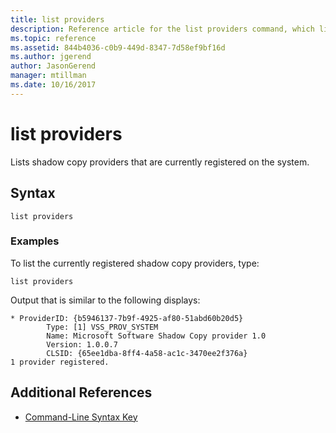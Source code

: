 ```yaml
---
title: list providers
description: Reference article for the list providers command, which lists shadow copy providers that are currently registered on the system.
ms.topic: reference
ms.assetid: 844b4036-c0b9-449d-8347-7d58ef9bf16d
ms.author: jgerend
author: JasonGerend
manager: mtillman
ms.date: 10/16/2017
---
```


# list providers

Lists shadow copy providers that are currently registered on the system.

## Syntax

```
list providers
```

### Examples

To list the currently registered shadow copy providers, type:

```
list providers
```

Output that is similar to the following displays:

```
* ProviderID: {b5946137-7b9f-4925-af80-51abd60b20d5}
        Type: [1] VSS_PROV_SYSTEM
        Name: Microsoft Software Shadow Copy provider 1.0
        Version: 1.0.0.7
        CLSID: {65ee1dba-8ff4-4a58-ac1c-3470ee2f376a}
1 provider registered.
```

## Additional References

- [Command-Line Syntax Key](command-line-syntax-key.md)